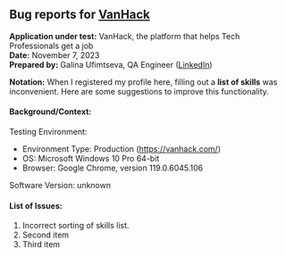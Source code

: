 ## Bug reports for [VanHack](https://vanhack.com/)
 
**Application under test:** VanHack, the platform that helps Tech Professionals get a job    
**Date:** November 7, 2023  
**Prepared by:** Galina Ufimtseva, QA Engineer ([LinkedIn](https://www.linkedin.com/in/galina-ufimtseva/))   


**Notation:** When I registered my profile here, filling out a **list of skills** was inconvenient. Here are some suggestions to improve this functionality.

#### Background/Context:

Testing Environment:
- Environment Type: Production (https://vanhack.com/)
- OS: Microsoft Windows 10 Pro 64-bit
- Browser: Google Chrome, version 119.0.6045.106

Software Version: unknown

#### List of Issues:
1. Incorrect sorting of skills list.
2. Second item
3. Third item